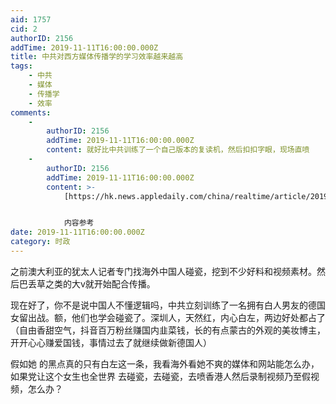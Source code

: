 ```yaml
---
aid: 1757
cid: 2
authorID: 2156
addTime: 2019-11-11T16:00:00.000Z
title: 中共对西方媒体传播学的学习效率越来越高
tags:
    - 中共
    - 媒体
    - 传播学
    - 效率
comments:
    -
        authorID: 2156
        addTime: 2019-11-11T16:00:00.000Z
        content: 就好比中共训练了一个自己版本的复读机，然后扣扣字眼，现场直喷
    -
        authorID: 2156
        addTime: 2019-11-11T16:00:00.000Z
        content: >-
            [https://hk.news.appledaily.com/china/realtime/article/20191108/60242061](https://hk.news.appledaily.com/china/realtime/article/20191108/60242061)


            内容参考
date: 2019-11-11T16:00:00.000Z
category: 时政
---
```


之前澳大利亚的犹太人记者专门找海外中国人碰瓷，挖到不少好料和视频素材。然后巴丢草之类的大v就开始配合传播。

现在好了，你不是说中国人不懂逻辑吗，中共立刻训练了一名拥有白人男友的德国女留出战。额，他们也学会碰瓷了。深圳人，天然红，内心白左，两边好处都占了（自由香甜空气，抖音百万粉丝赚国内韭菜钱，长的有点蒙古的外观的美妆博主，开开心心赚爱国钱，事情过去了就继续做新德国人）

假如她 的黑点真的只有白左这一条，我看海外看她不爽的媒体和网站能怎么办，如果党让这个女生也全世界 去碰瓷，去碰瓷，去喷香港人然后录制视频乃至假视频，怎么办？
